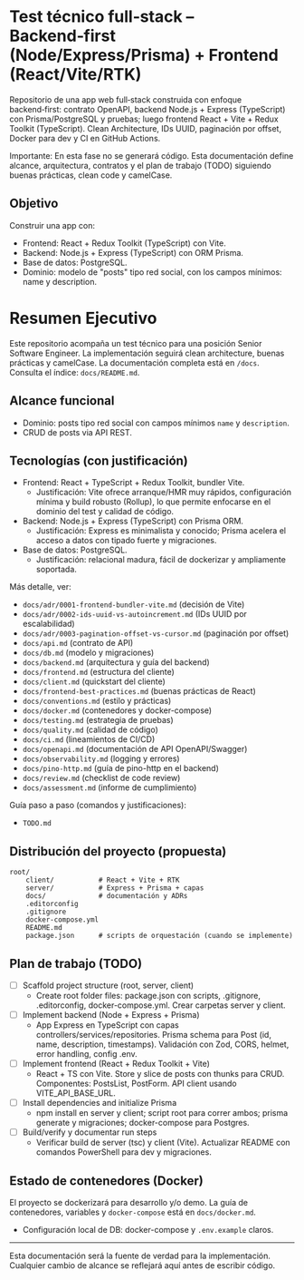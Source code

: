 # Test técnico full‑stack – Backend‑first (Node/Express/Prisma) + Frontend (React/Vite/RTK)

Repositorio de una app web full‑stack construida con enfoque backend‑first: contrato OpenAPI, backend Node.js + Express (TypeScript) con Prisma/PostgreSQL y pruebas; luego frontend React + Vite + Redux Toolkit (TypeScript). Clean Architecture, IDs UUID, paginación por offset, Docker para dev y CI en GitHub Actions.

Importante: En esta fase no se generará código. Esta documentación define alcance, arquitectura, contratos y el plan de trabajo (TODO) siguiendo buenas prácticas, clean code y camelCase.

## Objetivo

Construir una app con:
- Frontend: React + Redux Toolkit (TypeScript) con Vite.
- Backend: Node.js + Express (TypeScript) con ORM Prisma.
- Base de datos: PostgreSQL.
- Dominio: modelo de "posts" tipo red social, con los campos mínimos: name y description.
# Resumen Ejecutivo

Este repositorio acompaña un test técnico para una posición Senior Software Engineer. La implementación seguirá clean architecture, buenas prácticas y camelCase. La documentación completa está en `/docs`. Consulta el índice: `docs/README.md`.

## Alcance funcional
- Dominio: posts tipo red social con campos mínimos `name` y `description`.
- CRUD de posts via API REST.

## Tecnologías (con justificación)
- Frontend: React + TypeScript + Redux Toolkit, bundler Vite.
	- Justificación: Vite ofrece arranque/HMR muy rápidos, configuración mínima y build robusto (Rollup), lo que permite enfocarse en el dominio del test y calidad de código.
- Backend: Node.js + Express (TypeScript) con Prisma ORM.
	- Justificación: Express es minimalista y conocido; Prisma acelera el acceso a datos con tipado fuerte y migraciones.
- Base de datos: PostgreSQL.
	- Justificación: relacional madura, fácil de dockerizar y ampliamente soportada.

Más detalle, ver:
- `docs/adr/0001-frontend-bundler-vite.md` (decisión de Vite)
- `docs/adr/0002-ids-uuid-vs-autoincrement.md` (IDs UUID por escalabilidad)
- `docs/adr/0003-pagination-offset-vs-cursor.md` (paginación por offset)
- `docs/api.md` (contrato de API)
- `docs/db.md` (modelo y migraciones)
- `docs/backend.md` (arquitectura y guía del backend)
- `docs/frontend.md` (estructura del cliente)
 - `docs/client.md` (quickstart del cliente)
 - `docs/frontend-best-practices.md` (buenas prácticas de React)
- `docs/conventions.md` (estilo y prácticas)
- `docs/docker.md` (contenedores y docker-compose)
 - `docs/testing.md` (estrategia de pruebas)
 - `docs/quality.md` (calidad de código)
 - `docs/ci.md` (lineamientos de CI/CD)
 - `docs/openapi.md` (documentación de API OpenAPI/Swagger)
 - `docs/observability.md` (logging y errores)
 - `docs/pino-http.md` (guía de pino-http en el backend)
 - `docs/review.md` (checklist de code review)
 - `docs/assessment.md` (informe de cumplimiento)

Guía paso a paso (comandos y justificaciones):
- `TODO.md`

## Distribución del proyecto (propuesta)
```
root/
	client/           # React + Vite + RTK
	server/           # Express + Prisma + capas
	docs/             # documentación y ADRs
	.editorconfig
	.gitignore
	docker-compose.yml
	README.md
	package.json      # scripts de orquestación (cuando se implemente)
```

## Plan de trabajo (TODO)

- [ ] Scaffold project structure (root, server, client)
	- Create root folder files: package.json con scripts, .gitignore, .editorconfig, docker-compose.yml. Crear carpetas server y client.
- [ ] Implement backend (Node + Express + Prisma)
	- App Express en TypeScript con capas controllers/services/repositories. Prisma schema para Post (id, name, description, timestamps). Validación con Zod, CORS, helmet, error handling, config .env.
- [ ] Implement frontend (React + Redux Toolkit + Vite)
	- React + TS con Vite. Store y slice de posts con thunks para CRUD. Componentes: PostsList, PostForm. API client usando VITE_API_BASE_URL.
- [ ] Install dependencies and initialize Prisma
	- npm install en server y client; script root para correr ambos; prisma generate y migraciones; docker-compose para Postgres.
- [ ] Build/verify y documentar run steps
	- Verificar build de server (tsc) y client (Vite). Actualizar README con comandos PowerShell para dev y migraciones.

## Estado de contenedores (Docker)
El proyecto se dockerizará para desarrollo y/o demo. La guía de contenedores, variables y `docker-compose` está en `docs/docker.md`.
- Configuración local de DB: docker-compose y `.env.example` claros.

---

Esta documentación será la fuente de verdad para la implementación. Cualquier cambio de alcance se reflejará aquí antes de escribir código.
